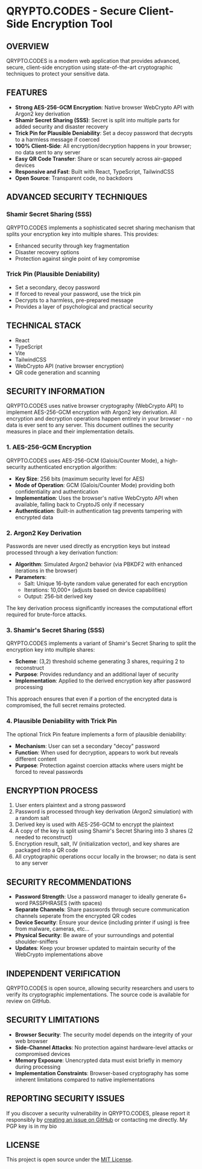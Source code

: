 # QRYPTO.CODES - Secure Client-Side Encryption Tool

## OVERVIEW
QRYPTO.CODES is a modern web application that provides advanced, secure, client-side encryption using state-of-the-art cryptographic techniques to protect your sensitive data.

## FEATURES
- **Strong AES-256-GCM Encryption**: Native browser WebCrypto API with Argon2 key derivation
- **Shamir Secret Sharing (SSS)**: Secret is split into multiple parts for added security and disaster recovery
- **Trick Pin for Plausible Deniability**: Set a decoy password that decrypts to a harmless message if coerced
- **100% Client-Side**: All encryption/decryption happens in your browser; no data sent to any server
- **Easy QR Code Transfer**: Share or scan securely across air-gapped devices
- **Responsive and Fast**: Built with React, TypeScript, TailwindCSS
- **Open Source**: Transparent code, no backdoors

## ADVANCED SECURITY TECHNIQUES

### Shamir Secret Sharing (SSS)
QRYPTO.CODES implements a sophisticated secret sharing mechanism that splits your encryption key into multiple shares. This provides:
- Enhanced security through key fragmentation
- Disaster recovery options
- Protection against single point of key compromise

### Trick Pin (Plausible Deniability)
- Set a secondary, decoy password
- If forced to reveal your password, use the trick pin
- Decrypts to a harmless, pre-prepared message
- Provides a layer of psychological and practical security

## TECHNICAL STACK
- React
- TypeScript
- Vite
- TailwindCSS
- WebCrypto API (native browser encryption)
- QR code generation and scanning

## SECURITY INFORMATION
QRYPTO.CODES uses native browser cryptography (WebCrypto API) to implement AES-256-GCM encryption with Argon2 key derivation. All encryption and decryption operations happen entirely in your browser - no data is ever sent to any server. This document outlines the security measures in place and their implementation details.

### 1. AES-256-GCM Encryption
QRYPTO.CODES uses AES-256-GCM (Galois/Counter Mode), a high-security authenticated encryption algorithm:
- **Key Size**: 256 bits (maximum security level for AES)
- **Mode of Operation**: GCM (Galois/Counter Mode) providing both confidentiality and authentication
- **Implementation**: Uses the browser's native WebCrypto API when available, falling back to CryptoJS only if necessary
- **Authentication**: Built-in authentication tag prevents tampering with encrypted data

### 2. Argon2 Key Derivation
Passwords are never used directly as encryption keys but instead processed through a key derivation function:
- **Algorithm**: Simulated Argon2 behavior (via PBKDF2 with enhanced iterations in the browser)
- **Parameters**: 
  - Salt: Unique 16-byte random value generated for each encryption
  - Iterations: 10,000+ (adjusts based on device capabilities)
  - Output: 256-bit derived key

The key derivation process significantly increases the computational effort required for brute-force attacks.

### 3. Shamir's Secret Sharing (SSS)
QRYPTO.CODES implements a variant of Shamir's Secret Sharing to split the encryption key into multiple shares:
- **Scheme**: (3,2) threshold scheme generating 3 shares, requiring 2 to reconstruct
- **Purpose**: Provides redundancy and an additional layer of security
- **Implementation**: Applied to the derived encryption key after password processing

This approach ensures that even if a portion of the encrypted data is compromised, the full secret remains protected.

### 4. Plausible Deniability with Trick Pin
The optional Trick Pin feature implements a form of plausible deniability:
- **Mechanism**: User can set a secondary "decoy" password
- **Function**: When used for decryption, appears to work but reveals different content
- **Purpose**: Protection against coercion attacks where users might be forced to reveal passwords

## ENCRYPTION PROCESS
1. User enters plaintext and a strong password
2. Password is processed through key derivation (Argon2 simulation) with a random salt
3. Derived key is used with AES-256-GCM to encrypt the plaintext
4. A copy of the key is split using Shamir's Secret Sharing into 3 shares (2 needed to reconstruct)
5. Encryption result, salt, IV (initialization vector), and key shares are packaged into a QR code
6. All cryptographic operations occur locally in the browser; no data is sent to any server

## SECURITY RECOMMENDATIONS
- **Password Strength**: Use a password manager to ideally generate 6+ word PASSPHRASES (with spaces)
- **Separate Channels**: Share passwords through secure communication channels seperate from the encrypted QR codes
- **Device Security**: Ensure your device (including printer if using) is free from malware, cameras, etc...
- **Physical Security**: Be aware of your surroundings and potential shoulder-sniffers
- **Updates**: Keep your browser updated to maintain security of the WebCrypto implementations above

## INDEPENDENT VERIFICATION
QRYPTO.CODES is open source, allowing security researchers and users to verify its cryptographic implementations. The source code is available for review on GitHub.

## SECURITY LIMITATIONS
- **Browser Security**: The security model depends on the integrity of your web browser
- **Side-Channel Attacks**: No protection against hardware-level attacks or compromised devices
- **Memory Exposure**: Unencrypted data must exist briefly in memory during processing
- **Implementation Constraints**: Browser-based cryptography has some inherent limitations compared to native implementations

## REPORTING SECURITY ISSUES
If you discover a security vulnerability in QRYPTO.CODES, please report it responsibly by [creating an issue on GitHub](https://github.com/yourusername/QRYPTO.CODES/issues) or contacting me directly. My PGP key is in my bio 

## LICENSE
This project is open source under the [MIT License](LICENSE).
